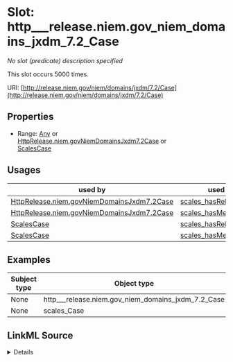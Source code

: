 

# Slot: http___release.niem.gov_niem_domains_jxdm_7.2_Case


_No slot (predicate) description specified_






This slot occurs 5000 times.


URI: [http://release.niem.gov/niem/domains/jxdm/7.2/Case](http://release.niem.gov/niem/domains/jxdm/7.2/Case)



<!-- no inheritance hierarchy -->








## Properties

* Range: [Any](../classes/Any.md)&nbsp;or&nbsp;<br />[HttpRelease.niem.govNiemDomainsJxdm7.2Case](../classes/HttpRelease.niem.govNiemDomainsJxdm7.2Case.md)&nbsp;or&nbsp;<br />[ScalesCase](../classes/ScalesCase.md)

## Usages

| used by | used in | type | used |
| ---  | --- | --- | --- |
| [HttpRelease.niem.govNiemDomainsJxdm7.2Case](../classes/HttpRelease.niem.govNiemDomainsJxdm7.2Case.md) | [scales_hasRelatedCase](../slots/scales_hasRelatedCase.md) | any_of[range] | [HttpRelease.niem.govNiemDomainsJxdm7.2Case](../classes/HttpRelease.niem.govNiemDomainsJxdm7.2Case.md) |
| [HttpRelease.niem.govNiemDomainsJxdm7.2Case](../classes/HttpRelease.niem.govNiemDomainsJxdm7.2Case.md) | [scales_hasMemberCase](../slots/scales_hasMemberCase.md) | any_of[range] | [HttpRelease.niem.govNiemDomainsJxdm7.2Case](../classes/HttpRelease.niem.govNiemDomainsJxdm7.2Case.md) |
| [ScalesCase](../classes/ScalesCase.md) | [scales_hasRelatedCase](../slots/scales_hasRelatedCase.md) | any_of[range] | [HttpRelease.niem.govNiemDomainsJxdm7.2Case](../classes/HttpRelease.niem.govNiemDomainsJxdm7.2Case.md) |
| [ScalesCase](../classes/ScalesCase.md) | [scales_hasMemberCase](../slots/scales_hasMemberCase.md) | any_of[range] | [HttpRelease.niem.govNiemDomainsJxdm7.2Case](../classes/HttpRelease.niem.govNiemDomainsJxdm7.2Case.md) |







## Examples

| Subject type | Object type | Example subject | Example object | Occurrences |
| --- | --- | --- | --- | --- |
| None | http___release.niem.gov_niem_domains_jxdm_7.2_Case | _:b999 | scales:/CaseCriminal | 5000 |
| None | scales_Case | _:b999 | scales:/CaseCriminal | 5000 |




## LinkML Source

<details>

```yaml
name: http___release.niem.gov_niem_domains_jxdm_7.2_Case
annotations:
  count:
    tag: count
    value: 5000
  http___release.niem.gov_niem_domains_jxdm_7.2_Case:
    tag: http___release.niem.gov_niem_domains_jxdm_7.2_Case
    value: 5000
  scales_Case:
    tag: scales_Case
    value: 5000
description: No slot (predicate) description specified
examples:
- object:
    example_object: scales:/CaseCriminal
    example_object_type: http___release.niem.gov_niem_domains_jxdm_7.2_Case
    example_predicate: http://release.niem.gov/niem/domains/jxdm/7.2/Case
    example_subject: _:b999
    example_subject_type: None
- object:
    example_object: scales:/CaseCriminal
    example_object_type: scales_Case
    example_predicate: http://release.niem.gov/niem/domains/jxdm/7.2/Case
    example_subject: _:b999
    example_subject_type: None
from_schema: scales-kg
rank: 1000
slot_uri: http://release.niem.gov/niem/domains/jxdm/7.2/Case
alias: http___release.niem.gov_niem_domains_jxdm_7.2_Case
range: Any
any_of:
- range: http___release.niem.gov_niem_domains_jxdm_7.2_Case
- range: scales_Case

```
</details>